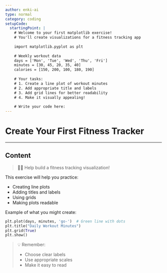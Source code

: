 ```yaml
---
author: enki-ai
type: normal
category: coding
setupCode:
  startingPoint: |
    # Welcome to your first matplotlib exercise!
    # You'll create visualizations for a fitness tracking app
    
    import matplotlib.pyplot as plt
    
    # Weekly workout data
    days = ['Mon', 'Tue', 'Wed', 'Thu', 'Fri']
    minutes = [30, 45, 20, 35, 40]
    calories = [150, 200, 100, 180, 190]
    
    # Your tasks:
    # 1. Create a line plot of workout minutes
    # 2. Add appropriate title and labels
    # 3. Add grid lines for better readability
    # 4. Make it visually appealing!
    
    # Write your code here:
---
```


# Create Your First Fitness Tracker

---
## Content

> 👩‍💻 Help build a fitness tracking visualization!

This exercise will help you practice:
- Creating line plots
- Adding titles and labels
- Using grids
- Making plots readable

Example of what you might create:
```python
plt.plot(days, minutes, 'go-')  # Green line with dots
plt.title("Daily Workout Minutes")
plt.grid(True)
plt.show()
```

> 💡 Remember:
> - Choose clear labels
> - Use appropriate scales
> - Make it easy to read 